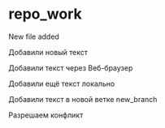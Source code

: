 # repo_work
New file added

Добавили новый текст

Добавили текст через Веб-браузер

Добавили ещё текст локально

Добавили текст в новой ветке new_branch

Разрешаем конфликт
